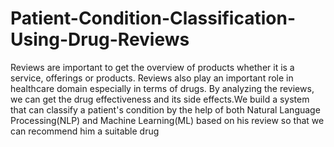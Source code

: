 # Patient-Condition-Classification-Using-Drug-Reviews

 Reviews are important to get the overview of products whether it is a service, offerings or products. Reviews also play an important role in healthcare domain especially in terms of drugs. By analyzing the reviews, we can get the drug effectiveness and its side effects.We build a system that can classify a patient's condition by the help of both Natural Language Processing(NLP) and Machine Learning(ML) based on his review so that we can recommend him a suitable drug 
